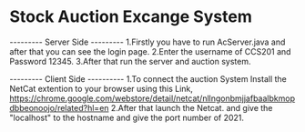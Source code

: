 # Stock Auction Excange System

--------- Server Side ---------
1.Firstly you have to run AcServer.java and after that you can see the login page.
2.Enter the username of CCS201 and Password 12345.
3.After that run the server and auction system.

--------- Client Side ----------
1.To connect the auction System Install the NetCat extention to your browser using this Link, 
	https://chrome.google.com/webstore/detail/netcat/nllngonbmjjafbaalbkmopdbbeonoojo/related?hl=en
2.After that launch the Netcat. and give the "localhost" to the hostname and give the port number of 2021.
